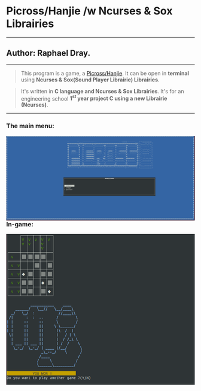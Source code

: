 # Picross/Hanjie /w Ncurses & Sox Librairies
---
## Author: Raphael Dray.
---
> This program is a game, a [Picross/Hanjie](https://fr.wikipedia.org/wiki/Picross).
> It can be open in **terminal** using **Ncurses & Sox(Sound Player Librairie) Librairies**.


> It's written in __C language and Ncurses & Sox Librairies__.
> It's for an engineering school **1<sup>st</sup> year project C using a new Librairie (Ncurses)**.


---
### The main menu:
<img src="./MainMenu.png"
	 alt="Main Menu"
	 style="float: left; margin-right: 10px;" />


### In-game:
<img src="./InGame.png"
	 alt="In-Game"
	 style="float: left; margin-right: 10px;" />